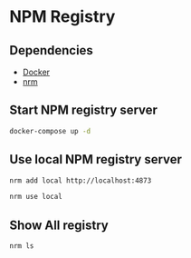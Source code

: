 # NPM Registry

## Dependencies

- [Docker](https://docs.docker.com/get-docker/)
- [nrm](https://www.npmjs.com/package/nrm)

## Start NPM registry server

```bash
docker-compose up -d
```

## Use local NPM registry server

```bash
nrm add local http://localhost:4873

nrm use local
```

## Show All registry

```bash
nrm ls
```
